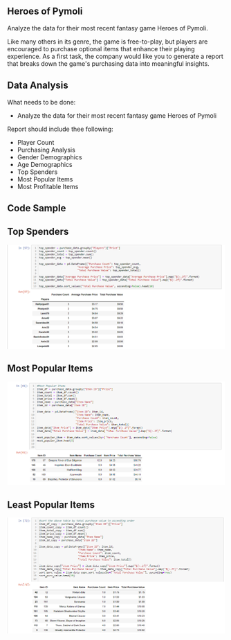 ## Heroes of Pymoli

 Analyze the data for their most recent fantasy game Heroes of Pymoli.

Like many others in its genre, the game is free-to-play, but players are encouraged to purchase optional items that enhance their playing experience. As a first task, the company would like you to generate a report that breaks down the game's purchasing data into meaningful insights.

## Data Analysis

What needs to be done: 
- Analyze the data for their most recent fantasy game Heroes of Pymoli

Report should include thee following:
- Player Count
- Purchasing Analysis
- Gender Demographics
- Age Demographics
- Top Spenders
- Most Popular Items
- Most Profitable Items

## Code Sample

## Top Spenders
![alt text](https://github.com/adrianakopf/Pandas/blob/master/CodeSamplePictures/sample-1.png)

## Most Popular Items
![alt text](https://github.com/adrianakopf/Pandas/blob/master/CodeSamplePictures/sample-2.png)

## Least Popular Items
![alt text](https://github.com/adrianakopf/Pandas/blob/master/CodeSamplePictures/sample-3.png)
